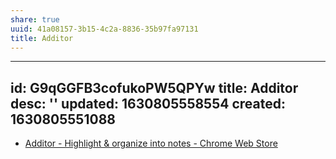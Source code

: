 ```yaml
---
share: true
uuid: 41a08157-3b15-4c2a-8836-35b97fa97131
title: Additor
---
```

---
id: G9qGGFB3cofukoPW5QPYw
title: Additor
desc: ''
updated: 1630805558554
created: 1630805551088
---

* [Additor - Highlight & organize into notes - Chrome Web Store](https://chrome.google.com/webstore/detail/additor-highlight-organiz/hfllajanfnlimffhkjbondolipoimcgn)
